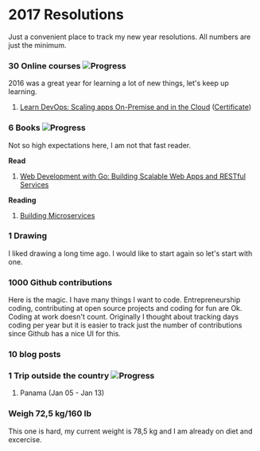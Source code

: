 # 2017 Resolutions
Just a convenient place to track my new year resolutions. All numbers are just the minimum.

### 30 Online courses ![Progress](http://progressed.io/bar/4)
2016 was a great year for learning a lot of new things, let's keep up learning.

1. [Learn DevOps: Scaling apps On-Premise and in the Cloud][1] ([Certificate][2])

### 6 Books ![Progress](http://progressed.io/bar/16)
Not so high expectations here, I am not that fast reader.

**Read**

1. [Web Development with Go: Building Scalable Web Apps and RESTful Services][book1]

**Reading**

1. [Building Microservices][book2]

### 1 Drawing
I liked drawing a long time ago. I would like to start again so let's start with one.

### 1000 Github contributions
Here is the magic. I have many things I want to code.
Entrepreneurship coding, contributing at open source projects and coding for fun are Ok. Coding at work doesn't count.
Originally I thought about tracking days coding per year but it is easier to track just the number of contributions since Github has a nice UI for this.

### 10 blog posts

### 1 Trip outside the country ![Progress](http://progressed.io/bar/100)

1. Panama (Jan 05 - Jan 13)

### Weigh 72,5 kg/160 lb
This one is hard, my current weight is 78,5 kg and I am already on diet and excercise.

[1]: https://www.udemy.com/learn-devops-scaling-apps-on-premise-and-in-the-cloud
[2]: http://ude.my/UC-DVEVEW3R

[book1]: https://www.amazon.es/Web-Development-Go-Building-Scalable/dp/1484210530
[book2]: https://www.safaribooksonline.com/library/view/building-microservices/9781491950340
